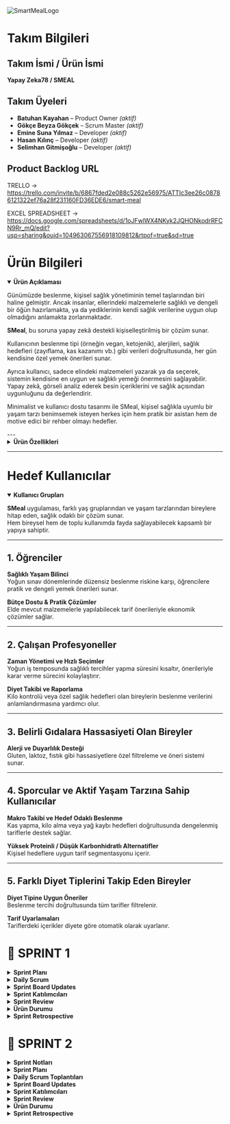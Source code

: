 ![SmartMealLogo](https://github.com/user-attachments/assets/08c000c8-3dbc-4b8d-a88e-b8444787a73c)
# Takım Bilgileri 

## Takım İsmi / Ürün İsmi  
**Yapay Zeka78 / SMEAL**

## Takım Üyeleri  
- **Batuhan Kayahan** – Product Owner _(aktif)_  
- **Gökçe Beyza Gökçek** – Scrum Master _(aktif)_  
- **Emine Suna Yılmaz** – Developer _(aktif)_  
- **Hasan Kılınç** – Developer _(aktif)_  
- **Selimhan Gitmişoğlu** – Developer _(aktif)_

## Product Backlog URL  
TRELLO ->   https://trello.com/invite/b/6867fded2e088c5262e56975/ATTIc3ee26c08786121322ef76a28f231160FD36EDE6/smart-meal


EXCEL SPREADSHEET ->  https://docs.google.com/spreadsheets/d/1oJFwlWX4NKyk2JQHONkodrRFCN9Rr_mQ/edit?usp=sharing&ouid=104963067556918109812&rtpof=true&sd=true

# Ürün Bilgileri 

<details open>
<summary><strong>Ürün Açıklaması</strong></summary>

Günümüzde beslenme, kişisel sağlık yönetiminin temel taşlarından biri haline gelmiştir. Ancak insanlar, ellerindeki malzemelerle sağlıklı ve dengeli bir öğün hazırlamakta, ya da yediklerinin kendi sağlık verilerine uygun olup olmadığını anlamakta zorlanmaktadır.

**SMeal**, bu soruna yapay zekâ destekli kişiselleştirilmiş bir çözüm sunar.

Kullanıcının beslenme tipi (örneğin vegan, ketojenik), alerjileri, sağlık hedefleri (zayıflama, kas kazanımı vb.) gibi verileri doğrultusunda, her gün kendisine özel yemek önerileri sunar.

Ayrıca kullanıcı, sadece elindeki malzemeleri yazarak ya da seçerek, sistemin kendisine en uygun ve sağlıklı yemeği önermesini sağlayabilir. Yapay zekâ, görseli analiz ederek besin içeriklerini ve sağlık açısından uygunluğunu da değerlendirir.

Minimalist ve kullanıcı dostu tasarımı ile SMeal, kişisel sağlıkla uyumlu bir yaşam tarzı benimsemek isteyen herkes için hem pratik bir asistan hem de motive edici bir rehber olmayı hedefler.

</details>
---
<details>
<summary><strong>Ürün Özellikleri</strong></summary>

### 1. Giriş Sayfası: Profil Bazlı Kişiselleştirme

Kullanıcılar yaş, cinsiyet, boy, kilo, aktivite seviyesi, diyet tercihi, alerjiler ve sağlık hedefleri gibi bilgileri içeren detaylı bir profil oluşturur. Uygulama bu bilgiler doğrultusunda:

- Vücut kitle indeksi (BMI) hesaplaması yapar  
- Hedef doğrultusunda kalori ve makro besin ihtiyaçlarını belirler  
- Diyet etiketlerini oluşturur (ör. ketojenik, vegan, düşük karbonhidrat vs.)

---

### 2. Kişiselleştirilmiş Yemek Önerileri Sayfası

Uygulama, kullanıcı profilindeki bilgilerle **Gemini 2.0** kullanarak öneriler üretir. Her yemek önerisi:

- Toplam kalori, protein, karbonhidrat, yağ miktarı  
- Hazırlama süresi ve zorluk seviyesi  
- Tarifin neden uygun olduğu bilgisi  
- Gereken tüm malzemeler ve hazırlanış adımları içerir

Sistem, alerji ya da diyet dışı içerikleri filtreleyerek kişiye özel ve güvenli öneriler sunar.

---

### 3. AI ile Görsel Yemek Analizi Sayfası

Kullanıcı, yediği yemeğin fotoğrafını yükleyerek besin içerik analizi alabilir. Özellik demo aşamasında statik eşleştirme mantığıyla çalışır:

- Görsel alımı (kamera veya galeri)  
- Görüntü sınıflandırması  
- Kalori ve makro tahmini  
- Kullanıcıya özel uygunluk değerlendirmesi

Bu ekran, AI’nın temel besin tanıma gücünü deneyimletmeyi hedefler.

---

### 4. Elimdekiler ile Tarifler Sayfası

Kullanıcı elindeki malzemeleri metinle ya da butonlarla girer. Sistem, bu malzemelere göre Gemini ile tarif önerisi sunar:

- Eksik malzeme durumunda uyarı verir  
- Hazırlanabilirlik derecesini belirtir  
- Gerekli ek malzemeleri sıralar

---

### 5. Ek Özellikler

#### Tarif Detayları

- Kalori, protein, karbonhidrat, yağ gibi temel besin değerleri  
- Malzeme listesi ve ölçüleri  
- Adım adım hazırlanış yönergeleri  
- Kullanıcıya uygunluk açıklaması  

#### Geçmiş Takibi

- Daha önce görüntülenen tariflerin otomatik saklanması  
- Favorilere ekleme/çıkarma  
- Filtreleme ve yeniden erişim kolaylığı  

#### Navigasyon

Ana sayfada modüller:

- Kişisel yemek önerisi  
- Elimdeki malzemelerle tarif  
- Yemeği analiz et  
- Profil ve sağlık bilgileri

Tüm sayfalar arasında hızlı ve sezgisel geçiş için Flutter navigasyon sistemi kullanılmıştır.


</details>

---- 
# Hedef Kullanıcılar

<details open>
<summary><strong>Kullanıcı Grupları</strong></summary>

**SMeal** uygulaması, farklı yaş gruplarından ve yaşam tarzlarından bireylere hitap eden, sağlık odaklı bir çözüm sunar.  
Hem bireysel hem de toplu kullanımda fayda sağlayabilecek kapsamlı bir yapıya sahiptir.

---

## 1. Öğrenciler

**Sağlıklı Yaşam Bilinci**  
Yoğun sınav dönemlerinde düzensiz beslenme riskine karşı, öğrencilere pratik ve dengeli yemek önerileri sunar.

**Bütçe Dostu & Pratik Çözümler**  
Elde mevcut malzemelerle yapılabilecek tarif önerileriyle ekonomik çözümler sağlar.

---

## 2. Çalışan Profesyoneller

**Zaman Yönetimi ve Hızlı Seçimler**  
Yoğun iş temposunda sağlıklı tercihler yapma süresini kısaltır, önerileriyle karar verme sürecini kolaylaştırır.

**Diyet Takibi ve Raporlama**  
Kilo kontrolü veya özel sağlık hedefleri olan bireylerin beslenme verilerini anlamlandırmasına yardımcı olur.

---

## 3. Belirli Gıdalara Hassasiyeti Olan Bireyler

**Alerji ve Duyarlılık Desteği**  
Gluten, laktoz, fıstık gibi hassasiyetlere özel filtreleme ve öneri sistemi sunar.

---

## 4. Sporcular ve Aktif Yaşam Tarzına Sahip Kullanıcılar

**Makro Takibi ve Hedef Odaklı Beslenme**  
Kas yapma, kilo alma veya yağ kaybı hedefleri doğrultusunda dengelenmiş tariflerle destek sağlar.

**Yüksek Proteinli / Düşük Karbonhidratlı Alternatifler**  
Kişisel hedeflere uygun tarif segmentasyonu içerir.

---

## 5. Farklı Diyet Tiplerini Takip Eden Bireyler

**Diyet Tipine Uygun Öneriler**  
Beslenme tercihi doğrultusunda tüm tarifler filtrelenir.

**Tarif Uyarlamaları**  
Tariflerdeki içerikler diyete göre otomatik olarak uyarlanır.

</details>

# 📍 SPRINT 1

<details>
<summary><strong> Sprint Planı</strong></summary>

**Sprint içinde tamamlanması tahmin edilen puan:** 100 Puan

**Puan tamamlama mantığı:**  
SMEAL toplamda 300 puanlık bir geliştirme yüküne sahiptir. Proje üç sprint’e bölünerek planlandığı için her sprintte yaklaşık 100 puanlık iş tamamlanması hedeflenmiştir. Sprint 1’de temel altyapı, kullanıcı girişi, profil oluşturma, veri bağlantıları ve navigasyon sistemleri geliştirildiği için bu sprintin yükü 100 puan olarak belirlenmiştir. Her bir sprintte eşit bir ağırlıklandırmanın iş bölümü açısından adil olacağına karar verilmiştir.

</details>

<details>
<summary><strong> Daily Scrum</strong></summary>

Daily Scrum toplantıları, ekip üyelerinin okul ve iş yoğunlukları göz önünde bulundurularak Google Meet üzerinden çevrim içi olarak gerçekleştirilmiştir. Her toplantı sonrasında günlük görev durumları ve ilerlemeler, ekip içi kayıt amacıyla WhatsApp üzerinden yazılı olarak paylaşılmıştır.  
Toplantı notları, görev güncellemeleri ve iletişim akışına dair gerekli dokümanlar eklenmiştir.

### 🗨️ Sprint 1 – WhatsApp & Google Meet Toplantı Kayıtları  
📎 Toplantı ekran görüntüleri ve yazışmalar için:  
👉 [WhatsApp Görsellerine Buradan Ulaşabilirsiniz](https://drive.google.com/drive/folders/1MRBDttWCSHXecd63y1qjKrfANuVOTHiz?usp=drive_link)

</details>

<details>
<summary><strong> Sprint Board Updates</strong></summary>

Trello üzerinde oluşturulan sprint planı, proje yönetimini görsel ve işlevsel olarak takip etmeye olanak tanımaktadır. Görevler, To Do (Yapılacaklar), In Progress (Devam Edenler), Done (Tamamlananlar) ve Gelecek Süreçler olmak üzere dört temel sütun altında kategorize edilmiştir. Bu yapı sayesinde, görevler sadece frontend/backend olarak teknik ayrımlarla değil, uygulamanın genel işlevselliğine göre dağıtılmıştır. Her kart, bireysel sorumlulara atanmış ve ekip içi ilerlemeyi şeffaf şekilde yansıtacak şekilde yapılandırılmıştır. Henüz planlanmamış ama ileriki sprintlerde yapılması planlanan işler ise “Gelecek Süreçler” sütununda toplanarak proje vizyonunun devamlılığı güvence altına alınmıştır. Bu sistem, ekip içinde iş takibini kolaylaştırmak ve sprint verimliliğini artırmak amacıyla kullanılmıştır.

<img width="1145" alt="Ekran Resmi 2025-07-06 15 21 41" src="https://github.com/user-attachments/assets/32fe0854-1689-4afb-85bf-7324b224e69d" />

</details>

<details>
<summary><strong> Sprint Katılımcıları</strong></summary>

- Batuhan Kayahan – Product Owner  
- Gökçe Beyza Gökçek – Scrum Master  
- Emine Suna Yılmaz – Developer  
- Hasan Kılınç – Developer  
- Selimhan Gitmişoğlu – Developer  

</details>

<details>
<summary><strong> Sprint Review</strong></summary>

- Proje fikri belirlendi: Yapay zekâ destekli kişisel beslenme öneri uygulaması olarak karar verildi  
- Uygulama kapsamı, hedef kullanıcılar ve temel modüller tanımlandı  
- Geliştirme teknolojileri seçildi: Flutter, Firebase, Gemini API  
- GitHub repository oluşturuldu ve temel proje yapısı kuruldu  
- Flutter projesi başlatıldı ve klasör yapısı oluşturuldu  
- Firebase Auth entegrasyonu tamamlandı  
- Google ile giriş ve e-posta/şifre kayıt ekranları geliştirildi  
- Giriş sonrası yönlendirme akışı tamamlandı  
- Kullanıcı profil oluşturma formu geliştirildi (diyet tipi, hedef, yaş, kilo, alerjiler vb.)  
- Profil formunun Firebase’e veri yazma işlemi başarıyla tamamlandı  
- Ana menü ve alt navigasyon sistemi geliştirildi  
- Ana menüde 3 sekme tanımlandı: “Bugün Ne Yesem?”, “Yemeği Analiz Et”, “Elimdeki Malzemelerle Tarif”  
- “Bugün Ne Yesem?” sayfası dummy içerikle geliştirildi  
- Öneri detay sayfası oluşturuldu  
- Kullanıcı profil özet kartı entegre edildi  
- “Elimdeki Malzemelerle Tarif” sayfasının arayüzü tamamlandı
- “Yemeği Fotoğrafla Analiz Et” sayfasının arayüzü tamamlandı  
- Sayfalar arası geçiş ve navigasyonlar tamamlandı  
- UI/UX düzenlemeleri yapıldı  
- Test kullanıcılarıyla Firestore veri akışı test edildi

Burndown chart aşağıda verilmiştir: 

![output (1)](https://github.com/user-attachments/assets/427f1e70-d89e-406d-9aa0-2df6db199471)


</details>

<details>
<summary><strong> Ürün Durumu</strong></summary>

Ürün görüntüleri aşağıda sunulmuştur:

![WhatsApp Image 2025-07-03 at 18 17 31](https://github.com/user-attachments/assets/e95f88ab-bdaf-457f-b3a6-3f24920a1230)  
![WhatsApp Image 2025-07-03 at 18 17 32](https://github.com/user-attachments/assets/16e7f634-3840-4ec5-9b13-20b807f9eeab)  
![WhatsApp Image 2025-07-03 at 18 17 33](https://github.com/user-attachments/assets/49f12705-314c-41aa-bbfa-12d4149d5c26)  
![WhatsApp Image 2025-07-03 at 18 17 34](https://github.com/user-attachments/assets/6e96561e-8754-4be1-942d-d04a4c63125d)  
![WhatsApp Image 2025-07-03 at 18 17 34 (1)](https://github.com/user-attachments/assets/b34caf55-bbf2-48ce-8718-c635b6f352e6)  
![WhatsApp Image 2025-07-03 at 18 17 35](https://github.com/user-attachments/assets/75c0ca1e-bed9-4e62-99a8-4ad5d2565220)  
![WhatsApp Image 2025-07-04 at 21 55 59](https://github.com/user-attachments/assets/d0798221-c57a-4d5d-a03c-f3b046120f1b)  
![WhatsApp Image 2025-07-04 at 21 55 59 (1)](https://github.com/user-attachments/assets/65226543-372d-421b-86a3-b8cef33a02b8)

</details>

<details>
<summary><strong> Sprint Retrospective</strong></summary>

**Neler İyi Gitti?**
- Kararları birlikte verdik, neyi nasıl daha iyi yaparız odağı ön plandaydı  
- Ekip içi motivasyon yüksekti, destekleyici ve paylaşımcı bir yapı oluştu  
- Akşam buluşmaları odaklı ve verimliydi (Meet + WhatsApp)  
- Daily/weekly Scrum yapısı sürdürüldü  
- UI/UX’e erken odaklanmak görsel bütünlüğü sağladı  

**Zorlanılan Noktalar**
- Flutter kurulum sürecinde teknik sorunlar yaşandı  
- Zaman zaman çevrim içi olamama nedeniyle iletişim aksadı  
- WhatsApp mesaj trafiği bazı günler yoğunlaştı  
- Firebase auth entegrasyonunda teknik engeller çıktı  

**Aldığımız Kararlar**
- Her sprint için sabit haftalık toplantı günü belirlendi  
- WhatsApp mesajları Trello ile desteklenerek sadeleştirilecek  
- Mini retrospektifler düzenli hale getirilecek  
- “En İyi Katkı” sticker’ı uygulaması başlatılacak  

</details>

# 📍 SPRINT 2

<details>
<summary><strong> Sprint Notları</strong></summary>

Sprint 2'de ürünümüz SmartMeal’in temel yapısı korunarak yeni özelliklerle fonksiyonelliği artırılmış, görsel arayüzler yeniden tasarlanmış ve kullanıcı deneyimi iyileştirilmiştir. Bu sprintteki öncelikli hedef, kullanıcıya daha fazla kişiselleştirilmiş ve sağlık odaklı içerik sunabilmekti. 

Yapay zeka entegrasyonları derinleştirilmiş, sağlık takibi modülleri (su tüketimi, adım sayar, kan tahlili, erken tanı sistemi) uygulamaya dahil edilmiştir. Ayrıca kullanıcı profil yönetimi, avatar seçimi ve alerji tanımlama gibi bireysel veri alanları da geliştirilmiştir.

Tüm bu geliştirmelerle birlikte, SmartMeal’in kişiselleştirilmiş beslenme asistanı olma vizyonu bir adım ileri taşınmıştır.

</details>

<details>
<summary><strong> Sprint Planı</strong></summary>

**Sprint içinde tamamlanması tahmin edilen puan:** 100 Puan

**Puan tamamlama mantığı:**  
SMEAL toplamda 300 puanlık bir geliştirme yüküne sahiptir. Proje üç sprint’e bölünerek planlandığı için her sprintte yaklaşık 100 puanlık iş tamamlanması hedeflenmiştir. Sprint 2’de yeni özelliklerin geliştirilmesi, entegrasyonlarının sağlanması ve farklılık sağlayacak yenilikçi bakış açılarının artırılması hedeflenmiştir. Her bir sprintte eşit bir ağırlıklandırmanın iş bölümü açısından adil olacağına karar verilmiştir.

</details>

<details>
<summary><strong> Daily Scrum Toplantıları</strong></summary>

Daily Scrum toplantıları, ekip üyelerinin okul ve iş yoğunlukları göz önünde bulundurularak Google Meet üzerinden çevrim içi olarak haftada 1 gerçekleştirilmiştir. Çevrimiçi toplantılar dışında haftaiçleri ekip içinde haberleşmek amacıyla WhatsApp üzerinden iletişim gerçekleştirilmiştir.

Toplantı notları, görev güncellemeleri ve iletişim akışına dair gerekli dokümanlar aşağıdaki linke eklenmiştir.

Toplantı notları ve ekran görüntüleri için:  
👉 [Google Drive Klasörüne Buradan Ulaşabilirsiniz](https://drive.google.com/drive/folders/1RTlllm6dsrd0_PJstcGwJq47jXZ4870O?usp=sharing)


</details>

<details>
<summary><strong> Sprint Board Updates</strong></summary>

Geçtiğimiz sprintte belirlenmiş olan proje yönetim aracı **TRELLO**, bu sprint boyunca da kullanılmaya devam edilmiştir. Kişilere atanan görevler, önceki sprintte tamamlananlar ve ilerleyiş görülebilmektedir. Bu sistem, ekip içinde iş takibini kolaylaştırmak ve sprint verimliliğini artırmak amacıyla kullanılmıştır.

Aşapıda sprint 2 de tamamlanması beklenilen özellikler en soldaki sütunda yer almaktadır. Aynı zamanda tamamlanması beklenilen ancak hala devam eden görevler 2. sütunda belirtilmiştir. 3. sütunda önceki sprintte tamamlanmış görevler görülmektedir. 

<img width="1364" height="852" alt="Ekran Resmi 2025-07-19 16 29 49" src="https://github.com/user-attachments/assets/68d77713-e32f-4bfa-895f-cf9b837534fb" />

Panomuzun linki yukarıda TRELLO yazısı ile ve oklar yardımıyla gösterilmiştir. Link ile de aynı bilgilere erişim sağlanabilmektedir.

</details>

<details>
<summary><strong> Sprint Katılımcıları</strong></summary>

Batuhan Kayahan – Product Owner - aktif
Gökçe Beyza Gökçek – Scrum Master - aktif
Emine Suna Yılmaz – Developer - aktif
Hasan Kılınç – Developer - aktif
Selimhan Gitmişoğlu – Developer - 

</details>

<details>
<summary><strong> Sprint Review</strong></summary>

- Uygulama isminin SMeal'dan Smeal olarak güncellenmesi  
- Logonun ve uygulama iconunun güncellenmesi  
- Kayıt ekranı, Giriş ekranı, Ana sayfa, Profil ekranı UI tasarımı yenilendi  
- “Elimdeki Malzemelerle Tarif” ekranına AI entegrasyonu yapıldı  
- Tarif içeriklerinin AI tarafından otomatik oluşturulması sağlandı  
- Profil güncelleme ekranı geliştirildi  
- Profile avatar seçme özelliği eklendi  
- 6 adet emoji temelli avatar tanımlandı  
- Profil görseli değiştirme alanı ayarlara eklendi  
- Kayıt ekranına “Alerjiler” alanı eklendi  
- Alerji etkenlerinin uygulama içi entegrasyonu sağlandı  
- “Beslenme Türleri” seçenekleri genişletildi  
- Günlük su tüketimi takibi özelliği eklendi  
- Günlük adım sayar özelliği eklendi  
- Kullanıcının kan tahlili bilgilerini ekleyebileceği alan oluşturuldu  
- Erken tanı sistemi geliştirildi  
- Kanser hastalıkları için erken teşhis analizi altyapısı oluşturuldu  
- Haftalık pop-up sorularla erken tanı taraması yapılması sağlandı  
- Geçmiş analiz sonuçlarının görüntülenmesi özelliği eklendi  

</details>

<details>
<summary><strong> Ürün Durumu</strong></summary>

Ürünümüzün güncel durumu aşağıda drive linkindeki görsellerde gösterilmektedir: 
👉 [Google Drive Klasörüne Buradan Ulaşabilirsiniz](https://drive.google.com/drive/folders/1CZ8EVHB0HSZEYjxsVwkB3kSK9mQ0UJTE?usp=sharing)

</details>

<details>
<summary><strong> Sprint Retrospective</strong></summary>


**⚠️ Zorlayıcı Noktalar**  
- Ekip içi iletişim aksaklıkları  
- İşlerin geç tamamlanması  
- Gerekli aksiyonların zamanında alınmaması  
- Teknik alanda yaşanan aksaklıklar sebebiyle süreçlerin uzaması  

**✅ İyi Giden Noktalar**  
- Ekibin içerisinde oldukça toleranslı davranılması  
- Herkesin yaratıcı şekilde katkıda bulunması  
- Fikir geliştirme ve uygulama özgürlüğünün bulunması  
- Sınırlandırıcı değil, esnek bir çalışma ortamının belirlenmesi  
- Ekip üyelerinin birbirine destek olmaya çalışması  

**📌 Alınan Kararlar**  
- Kontrol noktaları sıkılaştırılacak  
- Daha sıkı bir çalışma sürecine girileceği için toplantılarda bu durum vurgulanacak  
- Çalışma ve toplantılara maksimum uyum bekleniyor  
- Ekibin duygusal dayanıklılığının artırılması gerekiyor  

</details>


